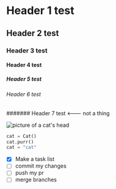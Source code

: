# Header 1 test
## Header 2 test
### Header 3 test
#### Header 4 test
##### Header 5 test
###### Header 6 test
####### Header 7 test <--- not a thing

![picture of a cat's head](https://i.natgeofe.com/n/548467d8-c5f1-4551-9f58-6817a8d2c45e/NationalGeographic_2572187_3x2.jpg)

``` python
cat = Cat()
cat.purr()
cat = "cat"
```
- [x] Make a task list
- [ ] commit my changes
- [ ] push my pr
- [ ] merge branches
